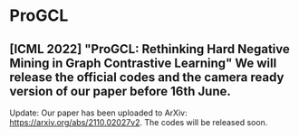 # ProGCL
[ICML 2022] "ProGCL: Rethinking Hard Negative Mining in Graph Contrastive Learning" 
We will release the official codes and the camera ready version of our paper before 16th June.
---
Update: Our paper has been uploaded to ArXiv: https://arxiv.org/abs/2110.02027v2. The codes will be released soon.
